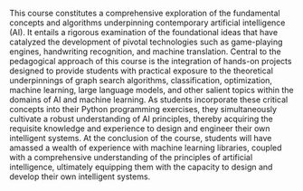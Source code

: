 This course constitutes a comprehensive exploration of the fundamental concepts and algorithms underpinning contemporary artificial intelligence (AI). It entails a rigorous examination of the foundational ideas that have catalyzed the development of pivotal technologies such as game-playing engines, handwriting recognition, and machine translation. Central to the pedagogical approach of this course is the integration of hands-on projects designed to provide students with practical exposure to the theoretical underpinnings of graph search algorithms, classification, optimization, machine learning, large language models, and other salient topics within the domains of AI and machine learning. As students incorporate these critical concepts into their Python programming exercises, they simultaneously cultivate a robust understanding of AI principles, thereby acquiring the requisite knowledge and experience to design and engineer their own intelligent systems. At the conclusion of the course, students will have amassed a wealth of experience with machine learning libraries, coupled with a comprehensive understanding of the principles of artificial intelligence, ultimately equipping them with the capacity to design and develop their own intelligent systems.
